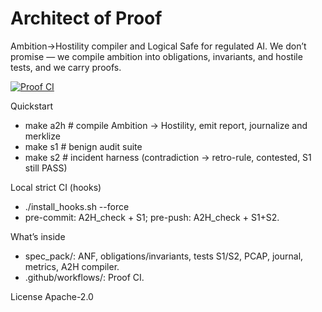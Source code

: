 # Architect of Proof
Ambition→Hostility compiler and Logical Safe for regulated AI. We don’t promise — we compile ambition into obligations, invariants, and hostile tests, and we carry proofs.

[![Proof CI](https://github.com/romainpeter/architect-of-proof/actions/workflows/proof-ci.yml/badge.svg?branch=main)](https://github.com/romainpeter/architect-of-proof/actions/workflows/proof-ci.yml)

Quickstart
- make a2h      # compile Ambition → Hostility, emit report, journalize and merklize
- make s1       # benign audit suite
- make s2       # incident harness (contradiction → retro-rule, contested, S1 still PASS)

Local strict CI (hooks)
- ./install_hooks.sh --force
- pre-commit: A2H_check + S1; pre-push: A2H_check + S1+S2.

What’s inside
- spec_pack/: ANF, obligations/invariants, tests S1/S2, PCAP, journal, metrics, A2H compiler.
- .github/workflows/: Proof CI.

License
Apache-2.0
